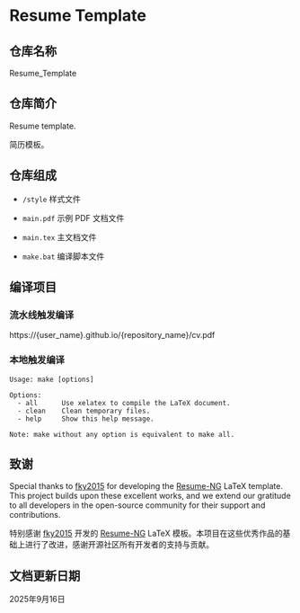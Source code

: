# Resume Template

## 仓库名称

Resume_Template

## 仓库简介

Resume template.

简历模板。

## 仓库组成

* `/style`
样式文件

* `main.pdf`
示例 PDF 文档文件

* `main.tex`
主文档文件

* `make.bat`
编译脚本文件

## 编译项目

### 流水线触发编译

https://{user_name}.github.io/{repository_name}/cv.pdf

### 本地触发编译

```
Usage: make [options]

Options:
  - all      Use xelatex to compile the LaTeX document.
  - clean    Clean temporary files.
  - help     Show this help message.

Note: make without any option is equivalent to make all.
```

## 致谢

Special thanks to [fky2015](https://github.com/fky2015) for developing the [Resume-NG](https://github.com/fky2015/resume-ng) LaTeX template. This project builds upon these excellent works, and we extend our gratitude to all developers in the open-source community for their support and contributions.

特别感谢 [fky2015](https://github.com/fky2015) 开发的 [Resume-NG](https://github.com/fky2015/resume-ng) LaTeX 模板。本项目在这些优秀作品的基础上进行了改进，感谢开源社区所有开发者的支持与贡献。

## 文档更新日期

2025年9月16日
